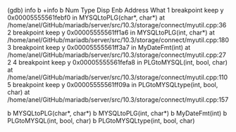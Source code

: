 (gdb) info b
+info b
Num     Type           Disp Enb Address            What
1       breakpoint     keep y   0x00005555561febf0 in MYSQLtoPLG(char*, char*) at /home/anel/GitHub/mariadb/server/src/10.3/storage/connect/myutil.cpp:36
2       breakpoint     keep y   0x00005555561ff1a6 in MYSQLtoPLG(int, char*) at /home/anel/GitHub/mariadb/server/src/10.3/storage/connect/myutil.cpp:180
3       breakpoint     keep y   0x00005555561ff3a7 in MyDateFmt(int) at /home/anel/GitHub/mariadb/server/src/10.3/storage/connect/myutil.cpp:272
4       breakpoint     keep y   0x00005555561fefa8 in PLGtoMYSQL(int, bool, char) at /home/anel/GitHub/mariadb/server/src/10.3/storage/connect/myutil.cpp:110
5       breakpoint     keep y   0x00005555561ff09a in PLGtoMYSQLtype(int, bool, char) at /home/anel/GitHub/mariadb/server/src/10.3/storage/connect/myutil.cpp:157


b MYSQLtoPLG(char*, char*) 
b MYSQLtoPLG(int, char*) 
b MyDateFmt(int) 
b PLGtoMYSQL(int, bool, char) 
b PLGtoMYSQLtype(int, bool, char)
